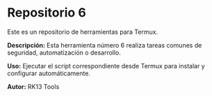 # Repositorio 6

Este es un repositorio de herramientas para Termux.

**Descripción:** Esta herramienta número 6 realiza tareas comunes de seguridad, automatización o desarrollo.

**Uso:** Ejecutar el script correspondiente desde Termux para instalar y configurar automáticamente.

**Autor:** RK13 Tools
